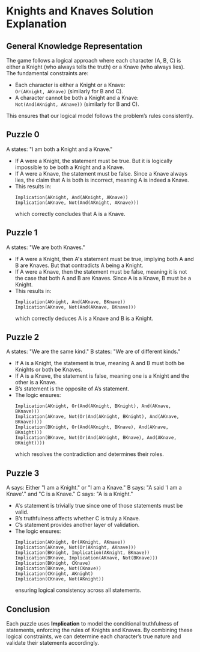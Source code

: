 # Knights and Knaves Solution Explanation

## General Knowledge Representation

The game follows a logical approach where each character (A, B, C) is either a Knight (who always tells the truth) or a Knave (who always lies). The fundamental constraints are:

- Each character is either a Knight or a Knave:  
  `Or(AKnight, AKnave)` (similarly for B and C).
- A character cannot be both a Knight and a Knave:  
  `Not(And(AKnight, AKnave))` (similarly for B and C).

This ensures that our logical model follows the problem’s rules consistently.

## Puzzle 0

A states: "I am both a Knight and a Knave."

- If A were a Knight, the statement must be true. But it is logically impossible to be both a Knight and a Knave.
- If A were a Knave, the statement must be false. Since a Knave always lies, the claim that A is both is incorrect, meaning A is indeed a Knave.
- This results in:
  ```
  Implication(AKnight, And(AKnight, AKnave))
  Implication(AKnave, Not(And(AKnight, AKnave)))
  ```
  which correctly concludes that A is a Knave.

## Puzzle 1

A states: "We are both Knaves."

- If A were a Knight, then A's statement must be true, implying both A and B are Knaves. But that contradicts A being a Knight.
- If A were a Knave, then the statement must be false, meaning it is not the case that both A and B are Knaves. Since A is a Knave, B must be a Knight.
- This results in:
  ```
  Implication(AKnight, And(AKnave, BKnave))
  Implication(AKnave, Not(And(AKnave, BKnave)))
  ```
  which correctly deduces A is a Knave and B is a Knight.

## Puzzle 2

A states: "We are the same kind."
B states: "We are of different kinds."

- If A is a Knight, the statement is true, meaning A and B must both be Knights or both be Knaves.
- If A is a Knave, the statement is false, meaning one is a Knight and the other is a Knave.
- B’s statement is the opposite of A’s statement.
- The logic ensures:
  ```
  Implication(AKnight, Or(And(AKnight, BKnight), And(AKnave, BKnave)))
  Implication(AKnave, Not(Or(And(AKnight, BKnight), And(AKnave, BKnave))))
  Implication(BKnight, Or(And(AKnight, BKnave), And(AKnave, BKnight)))
  Implication(BKnave, Not(Or(And(AKnight, BKnave), And(AKnave, BKnight))))
  ```
  which resolves the contradiction and determines their roles.

## Puzzle 3

A says: Either "I am a Knight." or "I am a Knave."
B says: "A said 'I am a Knave'." and "C is a Knave."
C says: "A is a Knight."

- A's statement is trivially true since one of those statements must be valid.
- B’s truthfulness affects whether C is truly a Knave.
- C’s statement provides another layer of validation.
- The logic ensures:
  ```
  Implication(AKnight, Or(AKnight, AKnave))
  Implication(AKnave, Not(Or(AKnight, AKnave)))
  Implication(BKnight, Implication(AKnight, BKnave))
  Implication(BKnave, Implication(AKnave, Not(BKnave)))
  Implication(BKnight, CKnave)
  Implication(BKnave, Not(CKnave))
  Implication(CKnight, AKnight)
  Implication(CKnave, Not(AKnight))
  ```
  ensuring logical consistency across all statements.

## Conclusion

Each puzzle uses **Implication** to model the conditional truthfulness of statements, enforcing the rules of Knights and Knaves. By combining these logical constraints, we can determine each character’s true nature and validate their statements accordingly.

